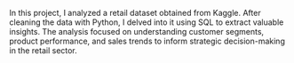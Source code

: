 In this project, I analyzed a retail dataset obtained from Kaggle. After cleaning the data with Python, I delved into it using SQL to extract valuable insights. 
The analysis focused on understanding customer segments, product performance, and sales trends to inform strategic decision-making in the retail sector.
